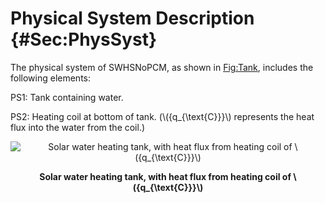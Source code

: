 # Physical System Description {#Sec:PhysSyst}

The physical system of SWHSNoPCM, as shown in [Fig:Tank](./SecPhysSyst.md#Figure:Tank), includes the following elements:

PS1: Tank containing water.

PS2: Heating coil at bottom of tank. (\\({q\_{\text{C}}}\\) represents the heat flux into the water from the coil.)

<div id="Figure:Tank" align="center" >

![Solar water heating tank, with heat flux from heating coil of \\({q\_{\text{C}}}\\)](./assets/TankWaterOnly.png)

**Solar water heating tank, with heat flux from heating coil of \\({q\_{\text{C}}}\\)**

</div>
